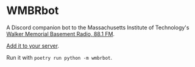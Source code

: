 # WMBRbot

A Discord companion bot to the Massachusetts Institute of Technology's [Walker Memorial Basement Radio, 88.1 FM](https://www.wmbr.org/).

[Add it to your server](https://discord.com/oauth2/authorize?client_id=1107335264990400602&permissions=2184186880&scope=bot).

Run it with `poetry run python -m wmbrbot`.
